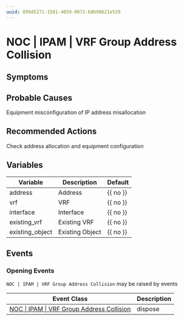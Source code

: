 ```yaml
---
uuid: 099d5271-1581-4059-9872-b8b98621e529
---
```

# NOC | IPAM | VRF Group Address Collision

## Symptoms

## Probable Causes

Equipment misconfiguration of IP address misallocation

## Recommended Actions

Check address allocation and equipment configuration

## Variables

| Variable        | Description     | Default  |
| --------------- | --------------- | -------- |
| address         | Address         | {{ no }} |
| vrf             | VRF             | {{ no }} |
| interface       | Interface       | {{ no }} |
| existing_vrf    | Existing VRF    | {{ no }} |
| existing_object | Existing Object | {{ no }} |

## Events

### Opening Events
`NOC | IPAM | VRF Group Address Collision` may be raised by events

| Event Class                                                                                                      | Description |
| ---------------------------------------------------------------------------------------------------------------- | ----------- |
| [NOC \| IPAM \| VRF Group Address Collision](../event-classes-reference/noc/ipam/vrf-group-address-collision.md) | dispose     |
